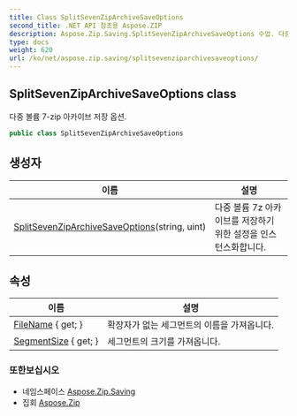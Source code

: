 ```yaml
---
title: Class SplitSevenZipArchiveSaveOptions
second_title: .NET API 참조용 Aspose.ZIP
description: Aspose.Zip.Saving.SplitSevenZipArchiveSaveOptions 수업. 다중 볼륨 7zip 아카이브 저장 옵션.
type: docs
weight: 620
url: /ko/net/aspose.zip.saving/splitsevenziparchivesaveoptions/
---
```

## SplitSevenZipArchiveSaveOptions class

다중 볼륨 7-zip 아카이브 저장 옵션.

```csharp
public class SplitSevenZipArchiveSaveOptions
```

## 생성자

| 이름 | 설명 |
| --- | --- |
| [SplitSevenZipArchiveSaveOptions](splitsevenziparchivesaveoptions/)(string, uint) | 다중 볼륨 7z 아카이브를 저장하기 위한 설정을 인스턴스화합니다. |

## 속성

| 이름 | 설명 |
| --- | --- |
| [FileName](../../aspose.zip.saving/splitsevenziparchivesaveoptions/filename/) { get; } | 확장자가 없는 세그먼트의 이름을 가져옵니다. |
| [SegmentSize](../../aspose.zip.saving/splitsevenziparchivesaveoptions/segmentsize/) { get; } | 세그먼트의 크기를 가져옵니다. |

### 또한보십시오

* 네임스페이스 [Aspose.Zip.Saving](../../aspose.zip.saving/)
* 집회 [Aspose.Zip](../../)


